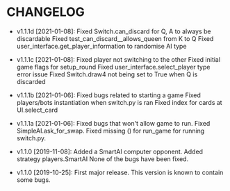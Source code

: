 # CHANGELOG

* v1.1.1d [2021-01-08]: Fixed Switch.can_discard for Q, A to always be discardable 
  Fixed test_can_discard__allows_queen from K to Q
  Fixed user_interface.get_player_information to randomise AI type


* v1.1.1c [2021-01-08]: Fixed player not switching to the other
  Fixed initial game flags for setup_round
  Fixed user_interface.select_player type error issue
  Fixed Switch.draw4 not being set to True when Q is discarded
  

* v1.1.1b [2021-01-06]: Fixed bugs related to starting a game
  Fixed players/bots instantiation when switch.py is ran
  Fixed index for cards at UI.select_card


* v1.1.1a [2021-01-06]: Fixed bugs that won't allow game to run.
  Fixed SimpleAI.ask_for_swap.
  Fixed missing () for run_game for running switch.py.
  

* v1.1.0 [2019-11-08]: Added a SmartAI computer opponent.
  Added strategy players.SmartAI
  None of the bugs have been fixed.
  

* v1.1.0 [2019-10-25]: First major release.
  This version is known to contain some bugs.
